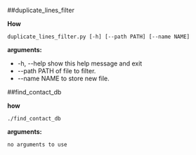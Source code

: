 ##duplicate_lines_filter

**How**

```
duplicate_lines_filter.py [-h] [--path PATH] [--name NAME]
```

**arguments:**

  - -h, --help   show this help message and exit
  - --path PATH  of file to filter.
  - --name NAME  to store new file.


##find_contact_db

**how**

```
./find_contact_db
```

**arguments:**

```
no arguments to use
```